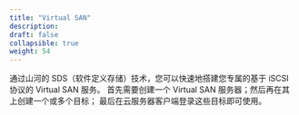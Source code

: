 ```yaml
---
title: "Virtual SAN"
description: 
draft: false
collapsible: true
weight: 54
---
```


通过山河的 SDS（软件定义存储）技术，您可以快速地搭建您专属的基于 iSCSI 协议的 Virtual SAN 服务。 首先需要创建一个 Virtual SAN 服务器；然后再在其上创建一个或多个目标； 最后在云服务器客户端登录这些目标即可使用。
